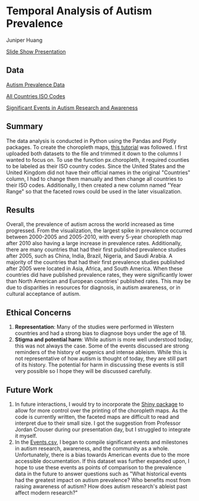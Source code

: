 # Temporal Analysis of Autism Prevalence

Juniper Huang

[Slide Show Presentation](https://www.canva.com/design/DAGD6m__i6k/a8hojphq5l0y8W5wElnJBQ/edit?utm_content=DAGD6m__i6k&utm_campaign=designshare&utm_medium=link2&utm_source=sharebutton)

## Data

[Autism Prevalence Data](https://www.cdc.gov/ncbddd/autism/data/autism-data-table.html)

[All Countries ISO Codes](https://github.com/lukes/ISO-3166-Countries-with-Regional-Codes/blob/master/all/all.csv)

[Significant Events in Autism Research and Awareness](https://github.com/h-oyce/CSC334-Final/blob/main/Events.csv)

## Summary

The data analysis is conducted in Python using the Pandas and Plotly packages. To create the choropleth maps, [this tutorial](https://plotly.com/python/choropleth-maps/) was followed. I first uploaded both datasets to the file and trimmed it down to the columns I wanted to focus on. To use the function px.choropleth, it required counties to be labeled as their ISO country codes. Since the United States and the United Kingdom did not have their official names in the original "Countries" column, I had to change them manually and then change all countries to their ISO codes. Additionally, I then created a new column named "Year Range" so that the faceted rows could be used in the later visualization. 

## Results

Overall, the prevalence of autism across the world increased as time progressed. From the visualization, the largest spike in prevalence occurred between 2000-2005 and 2005-2010, with every 5-year choropleth map after 2010 also having a large increase in prevalence rates. Additionally, there are many countries that had their first published prevalence studies after 2005, such as China, India, Brazil, Nigeria, and Saudi Arabia. A majority of the countries that had their first prevalence studies published after 2005 were located in Asia, Africa, and South America. When these countries did have published prevalence rates, they were significantly lower than North American and European countries' published rates. This may be due to disparities in resources for diagnosis, in autism awareness, or in cultural acceptance of autism. 

## Ethical Concerns

1. **Representation**: Many of the studies were performed in Western countries and had a strong bias to diagnose boys under the age of 18.
2. **Stigma and potential harm**: While autism is more well understood today, this was not always the case. Some of the events discussed are strong reminders of the history of eugenics and intense ableism. While this is not representative of how autism is thought of today, they are still part of its history. The potential for harm in discussing these events is still very possible so I hope they will be discussed carefully. 

## Future Work

1. In future interactions, I would try to incorporate the [Shiny package](https://shiny.posit.co/py/docs/install-create-run.html#install) to allow for more control over the printing of the choropleth maps. As the code is currently written, the faceted maps are difficult to read and interpret due to their small size. I got the suggestion from Professor Jordan Crouser during our presentation day, but I struggled to integrate it myself. 
2. In the [Events.csv](https://github.com/h-oyce/CSC334-Final/blob/main/Events.csv), I began to compile significant events and milestones in autism research, awareness, and the community as a whole. Unfortunately, there is a bias towards American events due to the more accessible documentation. If this dataset was further expanded upon, I hope to use these events as points of comparison to the prevalence data in the future to answer questions such as "What historical events had the greatest impact on autism prevalence? Who benefits most from raising awareness of autism? How does autism research's ableist past affect modern research?" 
